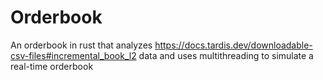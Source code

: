 # Orderbook

An orderbook in rust that analyzes https://docs.tardis.dev/downloadable-csv-files#incremental_book_l2
data and uses multithreading to simulate a real-time orderbook


